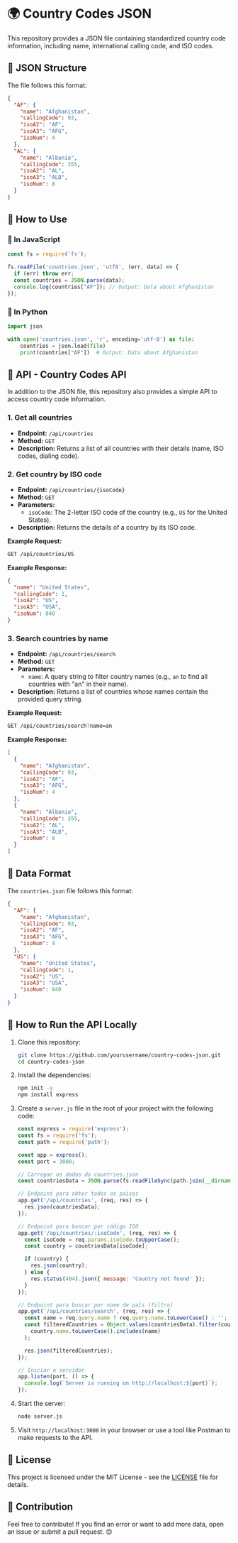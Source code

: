 # 🌍 Country Codes JSON

This repository provides a JSON file containing standardized country code information, including name, international calling code, and ISO codes.

## 📂 JSON Structure

The file follows this format:

```json
{
  "AF": {
    "name": "Afghanistan",
    "callingCode": 93,
    "isoA2": "AF",
    "isoA3": "AFG",
    "isoNum": 4
  },
  "AL": {
    "name": "Albania",
    "callingCode": 355,
    "isoA2": "AL",
    "isoA3": "ALB",
    "isoNum": 8
  }
}
```

## 🚀 How to Use

### 🔹 In JavaScript

```js
const fs = require('fs');

fs.readFile('countries.json', 'utf8', (err, data) => {
  if (err) throw err;
  const countries = JSON.parse(data);
  console.log(countries["AF"]); // Output: Data about Afghanistan
});
```

### 🔹 In Python

```python
import json

with open('countries.json', 'r', encoding='utf-8') as file:
    countries = json.load(file)
    print(countries["AF"])  # Output: Data about Afghanistan
```

## 🚀 API - Country Codes API

In addition to the JSON file, this repository also provides a simple API to access country code information.

### 1. Get all countries

- **Endpoint:** `/api/countries`
- **Method:** `GET`
- **Description:** Returns a list of all countries with their details (name, ISO codes, dialing code).

### 2. Get country by ISO code

- **Endpoint:** `/api/countries/{isoCode}`
- **Method:** `GET`
- **Parameters:** 
  - `isoCode`: The 2-letter ISO code of the country (e.g., `US` for the United States).
- **Description:** Returns the details of a country by its ISO code.

**Example Request:**
```bash
GET /api/countries/US
```

**Example Response:**
```json
{
  "name": "United States",
  "callingCode": 1,
  "isoA2": "US",
  "isoA3": "USA",
  "isoNum": 840
}
```

### 3. Search countries by name

- **Endpoint:** `/api/countries/search`
- **Method:** `GET`
- **Parameters:** 
  - `name`: A query string to filter country names (e.g., `an` to find all countries with "an" in their name).
- **Description:** Returns a list of countries whose names contain the provided query string.

**Example Request:**
```bash
GET /api/countries/search?name=an
```

**Example Response:**
```json
[
  {
    "name": "Afghanistan",
    "callingCode": 93,
    "isoA2": "AF",
    "isoA3": "AFG",
    "isoNum": 4
  },
  {
    "name": "Albania",
    "callingCode": 355,
    "isoA2": "AL",
    "isoA3": "ALB",
    "isoNum": 8
  }
]
```

## 📂 Data Format

The `countries.json` file follows this format:

```json
{
  "AF": {
    "name": "Afghanistan",
    "callingCode": 93,
    "isoA2": "AF",
    "isoA3": "AFG",
    "isoNum": 4
  },
  "US": {
    "name": "United States",
    "callingCode": 1,
    "isoA2": "US",
    "isoA3": "USA",
    "isoNum": 840
  }
}
```

## 🚀 How to Run the API Locally

1. Clone this repository:
   ```bash
   git clone https://github.com/yourusername/country-codes-json.git
   cd country-codes-json
   ```

2. Install the dependencies:
   ```bash
   npm init -y
   npm install express
   ```

3. Create a `server.js` file in the root of your project with the following code:

   ```js
   const express = require('express');
   const fs = require('fs');
   const path = require('path');

   const app = express();
   const port = 3000;

   // Carregar os dados do countries.json
   const countriesData = JSON.parse(fs.readFileSync(path.join(__dirname, 'countries.json'), 'utf8'));

   // Endpoint para obter todos os países
   app.get('/api/countries', (req, res) => {
     res.json(countriesData);
   });

   // Endpoint para buscar por código ISO
   app.get('/api/countries/:isoCode', (req, res) => {
     const isoCode = req.params.isoCode.toUpperCase();
     const country = countriesData[isoCode];

     if (country) {
       res.json(country);
     } else {
       res.status(404).json({ message: 'Country not found' });
     }
   });

   // Endpoint para buscar por nome de país (filtro)
   app.get('/api/countries/search', (req, res) => {
     const name = req.query.name ? req.query.name.toLowerCase() : '';
     const filteredCountries = Object.values(countriesData).filter(country =>
       country.name.toLowerCase().includes(name)
     );

     res.json(filteredCountries);
   });

   // Iniciar o servidor
   app.listen(port, () => {
     console.log(`Server is running on http://localhost:${port}`);
   });
   ```

4. Start the server:
   ```bash
   node server.js
   ```

5. Visit `http://localhost:3000` in your browser or use a tool like Postman to make requests to the API.

## 📜 License

This project is licensed under the MIT License - see the [LICENSE](LICENSE) file for details.

## 🤝 Contribution

Feel free to contribute! If you find an error or want to add more data, open an issue or submit a pull request. 😊
